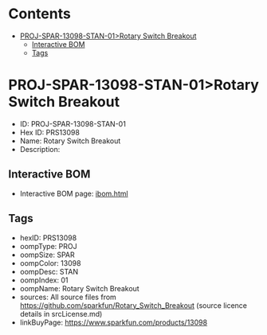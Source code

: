 



Contents
========

* [PROJ-SPAR-13098-STAN-01>Rotary Switch Breakout](#proj-spar-13098-stan-01rotary-switch-breakout)
	* [Interactive BOM](#interactive-bom)
	* [Tags](#tags)

# PROJ-SPAR-13098-STAN-01>Rotary Switch Breakout

- ID: PROJ-SPAR-13098-STAN-01
- Hex ID: PRS13098
- Name: Rotary Switch Breakout
- Description: 

## Interactive BOM

- Interactive BOM page: [ibom.html](kicad/bom/ibom.html)

## Tags

- hexID: PRS13098
- oompType: PROJ
- oompSize: SPAR
- oompColor: 13098
- oompDesc: STAN
- oompIndex: 01
- oompName: Rotary Switch Breakout
- sources: All source files from https://github.com/sparkfun/Rotary_Switch_Breakout (source licence details in srcLicense.md)
- linkBuyPage: https://www.sparkfun.com/products/13098
